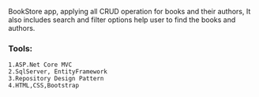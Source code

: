 BookStore app, applying all CRUD operation for books and their authors, It also includes search and filter options help user to find the books and authors.

### Tools:

    1.ASP.Net Core MVC
    2.SqlServer, EntityFramework
    3.Repository Design Pattern
    4.HTML,CSS,Bootstrap
